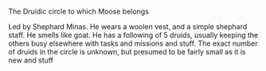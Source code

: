 The Druidic circle to which Moose belongs

Led by Shephard Minas. He wears a woolen vest, and a simple shephard staff. He smells like goat. He has a following of 5 druids, usually keeping the others busy elsewhere with tasks and missions and stuff. The exact number of druids in the circle is unknown, but presumed to be fairly small as it is new and stuff